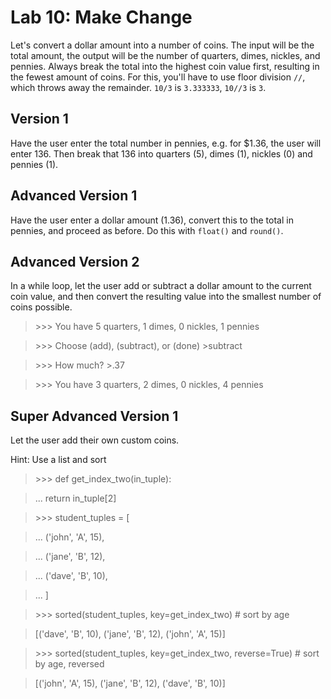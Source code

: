 
# Lab 10: Make Change

Let's convert a dollar amount into a number of coins. The input will be the total amount, the output will be the number of quarters, dimes, nickles, and pennies. Always break the total into the highest coin value first, resulting in the fewest amount of coins. For this, you'll have to use floor division `//`, which throws away the remainder. `10/3` is `3.333333`, `10//3` is `3`.

## Version 1

Have the user enter the total number in pennies, e.g. for $1.36, the user will enter 136. Then break that 136 into quarters (5), dimes (1), nickles (0) and pennies (1).

## Advanced Version 1

Have the user enter a dollar amount (1.36), convert this to the total in pennies, and proceed as before. Do this with `float()` and `round()`.

## Advanced Version 2

In a while loop, let the user add or subtract a dollar amount to the current coin value, and then convert the resulting value into the smallest number of coins possible.

>\>\>\> You have 5 quarters, 1 dimes, 0 nickles, 1 pennies

>\>\>\> Choose (add), (subtract), or (done) \>subtract

>\>\>\> How much? >.37

>\>\>\> You have 3 quarters, 2 dimes, 0 nickles, 4 pennies

## Super Advanced Version 1

Let the user add their own custom coins.

Hint: Use a list and sort

>\>\>\> def get\_index\_two(in\_tuple):

>...		return in\_tuple[2]

>\>\>\> student\_tuples = [

>...     ('john', 'A', 15),

>...     ('jane', 'B', 12),

>...     ('dave', 'B', 10),

>... ]

>\>\>\> sorted(student\_tuples, key=get\_index\_two)   # sort by age

>[('dave', 'B', 10), ('jane', 'B', 12), ('john', 'A', 15)]

>\>\>\> sorted(student\_tuples, key=get\_index\_two, reverse=True)   # sort by age, reversed

>[('john', 'A', 15), ('jane', 'B', 12), ('dave', 'B', 10)]
